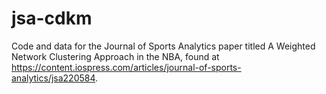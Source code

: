 # jsa-cdkm
Code and data for the Journal of Sports Analytics paper titled A Weighted Network Clustering Approach in the NBA, found at https://content.iospress.com/articles/journal-of-sports-analytics/jsa220584. 
